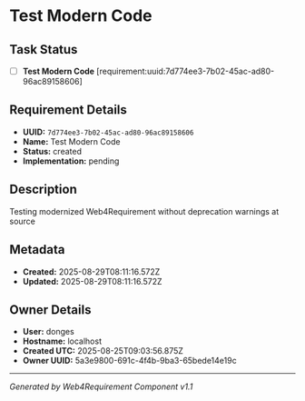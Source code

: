 # Test Modern Code

## Task Status
- [ ] **Test Modern Code** [requirement:uuid:7d774ee3-7b02-45ac-ad80-96ac89158606]

## Requirement Details

- **UUID:** `7d774ee3-7b02-45ac-ad80-96ac89158606`
- **Name:** Test Modern Code
- **Status:** created
- **Implementation:** pending

## Description

Testing modernized Web4Requirement without deprecation warnings at source

## Metadata

- **Created:** 2025-08-29T08:11:16.572Z
- **Updated:** 2025-08-29T08:11:16.572Z

## Owner Details

- **User:** donges
- **Hostname:** localhost
- **Created UTC:** 2025-08-25T09:03:56.875Z
- **Owner UUID:** 5a3e9800-691c-4f4b-9ba3-65bede14e19c

---

*Generated by Web4Requirement Component v1.1*